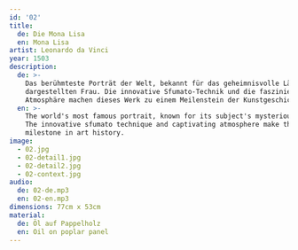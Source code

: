 ```yaml
---
id: '02'
title:
  de: Die Mona Lisa
  en: Mona Lisa
artist: Leonardo da Vinci
year: 1503
description:
  de: >-
    Das berühmteste Porträt der Welt, bekannt für das geheimnisvolle Lächeln der
    dargestellten Frau. Die innovative Sfumato-Technik und die faszinierende
    Atmosphäre machen dieses Werk zu einem Meilenstein der Kunstgeschichte.
  en: >-
    The world's most famous portrait, known for its subject's mysterious smile.
    The innovative sfumato technique and captivating atmosphere make this work a
    milestone in art history.
image:
  - 02.jpg
  - 02-detail1.jpg
  - 02-detail2.jpg
  - 02-context.jpg
audio:
  de: 02-de.mp3
  en: 02-en.mp3
dimensions: 77cm x 53cm
material:
  de: Öl auf Pappelholz
  en: Oil on poplar panel
---
```

